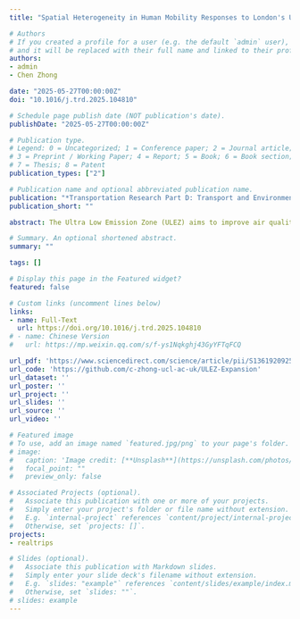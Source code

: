 ```yaml
---
title: "Spatial Heterogeneity in Human Mobility Responses to London's Ultra-Low Emission Zone Expansion"

# Authors
# If you created a profile for a user (e.g. the default `admin` user), write the username (folder name) here 
# and it will be replaced with their full name and linked to their profile.
authors:
- admin
- Chen Zhong

date: "2025-05-27T00:00:00Z"
doi: "10.1016/j.trd.2025.104810"

# Schedule page publish date (NOT publication's date).
publishDate: "2025-05-27T00:00:00Z"

# Publication type.
# Legend: 0 = Uncategorized; 1 = Conference paper; 2 = Journal article;
# 3 = Preprint / Working Paper; 4 = Report; 5 = Book; 6 = Book section;
# 7 = Thesis; 8 = Patent
publication_types: ["2"]

# Publication name and optional abbreviated publication name.
publication: "*Transportation Research Part D: Transport and Environment*"
publication_short: ""

abstract: The Ultra Low Emission Zone (ULEZ) aims to improve air quality by restricting polluting vehicles. While previous relevant research focused on air quality and vehicle counts, its impact on human mobility and socio-spatial inequalities remains underexplored. This study addresses this gap by quantifying the causal impact on human mobility using an extended Interrupted Time Series (ITS) model and large-scale anonymised mobile app data. We observed an initial sudden decrease, followed by a gradual recovery of travel in only 4 to 8 weeks across all zones. Overall, the change of longer travel distances and commute durations suggests slower travel and a shift to sustainable transport. However, the impact varied significantly across geographical areas and socio-demographic groups. Outer London experienced the most abrupt changes due to car dependence with spatial spillover effects to surrounding areas. These results highlight the need for targeted policies to ensure an equitable transition to sustainable urban transport.

# Summary. An optional shortened abstract.
summary: ""

tags: []

# Display this page in the Featured widget?
featured: false

# Custom links (uncomment lines below)
links:
- name: Full-Text
  url: https://doi.org/10.1016/j.trd.2025.104810
# - name: Chinese Version
#   url: https://mp.weixin.qq.com/s/f-ys1Nqkghj43GyYFTqFCQ

url_pdf: 'https://www.sciencedirect.com/science/article/pii/S1361920925002202/pdfft?md5=073e13773b38e4681b18131a17aa3e98&pid=1-s2.0-S1361920925002202-main.pdf'
url_code: 'https://github.com/c-zhong-ucl-ac-uk/ULEZ-Expansion'
url_dataset: ''
url_poster: ''
url_project: ''
url_slides: ''
url_source: ''
url_video: ''

# Featured image
# To use, add an image named `featured.jpg/png` to your page's folder. 
# image:
#   caption: 'Image credit: [**Unsplash**](https://unsplash.com/photos/pLCdAaMFLTE)'
#   focal_point: ""
#   preview_only: false

# Associated Projects (optional).
#   Associate this publication with one or more of your projects.
#   Simply enter your project's folder or file name without extension.
#   E.g. `internal-project` references `content/project/internal-project/index.md`.
#   Otherwise, set `projects: []`.
projects:
- realtrips

# Slides (optional).
#   Associate this publication with Markdown slides.
#   Simply enter your slide deck's filename without extension.
#   E.g. `slides: "example"` references `content/slides/example/index.md`.
#   Otherwise, set `slides: ""`.
# slides: example
---
```


<!-- {{% callout note %}}
Click the *Cite* button above to demo the feature to enable visitors to import publication metadata into their reference management software.
{{% /callout %}}

{{% callout note %}}
Create your slides in Markdown - click the *Slides* button to check out the example.
{{% /callout %}}

Supplementary notes can be added here, including [code, math, and images](https://wowchemy.com/docs/writing-markdown-latex/). -->
